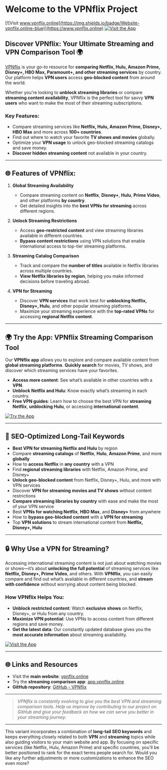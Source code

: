 # Welcome to the VPNflix Project

[![Visit www.vpnflix.online](https://img.shields.io/badge/Website-vpnflix.online-blue)](https://www.vpnflix.online)
[![Visit the App](https://img.shields.io/badge/Try%20the%20App-app.vpnflix.online-green)](https://app.vpnflix.online)

## Discover VPNflix: Your Ultimate Streaming and VPN Comparison Tool 🌍

[VPNflix](https://www.vpnflix.online) is your go-to resource for **comparing Netflix, Hulu, Amazon Prime, Disney+, HBO Max, Paramount+, and other streaming services** by country. Our platform helps **VPN users** access **geo-blocked content** from around the world. 

Whether you're looking to **unblock streaming libraries** or compare **streaming content availability**, VPNflix is the perfect tool for savvy **VPN users** who want to make the most of their streaming subscriptions.

### Key Features:
- Compare streaming services like **Netflix, Hulu, Amazon Prime, Disney+, HBO Max** and more across **100+ countries**.
- Find out where to watch your favorite **TV shows and movies** globally.
- Optimize your **VPN usage** to unlock geo-blocked streaming catalogs and save money.
- **Discover hidden streaming content** not available in your country.
  
---

## 🌐 Features of VPNflix:

1. **Global Streaming Availability**
    - Compare streaming content on **Netflix**, **Disney+**, **Hulu**, **Prime Video**, and other platforms **by country**.
    - Get detailed insights into the **best VPNs for streaming** across different regions.

2. **Unlock Streaming Restrictions**
    - Access **geo-restricted content** and view streaming libraries available in different countries.
    - **Bypass content restrictions** using VPN solutions that enable international access to top-tier streaming platforms.

3. **Streaming Catalog Comparison**
    - Track and compare the **number of titles** available in Netflix libraries across multiple countries.
    - **View Netflix libraries by region**, helping you make informed decisions before traveling abroad.

4. **VPN for Streaming**
    - Discover **VPN services** that work best for **unblocking Netflix, Disney+, Hulu**, and other popular streaming platforms.
    - Maximize your streaming experience with the **top-rated VPNs** for accessing **regional Netflix content**.

---

## 🌍 Try the App: VPNflix Streaming Comparison Tool

Our **VPNflix app** allows you to explore and compare available content from **global streaming platforms**. **Quickly search** for movies, TV shows, and discover which streaming services have your favorites.

- **Access more content**: See what’s available in other countries with a **VPN**.
- **Unblock Netflix and Hulu**: Know exactly what’s streaming in each country.
- **Free VPN guides**: Learn how to choose the best VPN for **streaming Netflix**, **unblocking Hulu**, or accessing **international content**.

[![Try the App](https://img.shields.io/badge/Try%20the%20App-app.vpnflix.online-green)](https://app.vpnflix.online)

---

## 🚀 SEO-Optimized Long-Tail Keywords

- **Best VPN for streaming Netflix and Hulu** by region
- Compare **streaming catalogs** of **Netflix**, **Hulu**, **Amazon Prime**, and more **globally**
- How to **access Netflix** in **any country** with a VPN
- Find **regional streaming libraries** with Netflix, Amazon Prime, and Disney+
- **Unlock geo-blocked content** from Netflix, Disney+, Hulu, and more with VPN services
- Discover **VPN for streaming movies and TV shows** without content restrictions
- **Compare streaming libraries by country** with ease and make the most of your VPN service
- Best **VPNs for watching Netflix**, **HBO Max**, and **Disney+** from anywhere
- How to **bypass geo-blocked content** with a **VPN for streaming**
- Top **VPN solutions** to stream international content from **Netflix, Disney+, Hulu**

---

## 🔒 Why Use a VPN for Streaming?

Accessing international streaming content is not just about watching movies or shows—it’s about **unlocking the full potential** of streaming services like **Netflix, Disney+, Prime Video**, and others. With **VPNflix**, you can easily compare and find out what’s available in different countries, and **stream with confidence** without worrying about content being blocked.

### How VPNflix Helps You:
- **Unblock restricted content**: Watch **exclusive shows** on Netflix, Disney+, or Hulu from any country.
- **Maximize VPN potential**: Use VPNs to access content from different regions and save money.
- **Get the latest data**: Our constantly updated database gives you the **most accurate information** about streaming availability.

[![Visit the App](https://img.shields.io/badge/Try%20the%20App-app.vpnflix.online-green)](https://app.vpnflix.online)

---

## 🌐 Links and Resources

- Visit the **main website**: [vpnflix.online](https://www.vpnflix.online)
- Try the **streaming comparison app**: [app.vpnflix.online](https://app.vpnflix.online)
- **GitHub repository**: [GitHub - VPNflix](https://github.com/erictavares32/vpnflix)

---

> *VPNflix is constantly evolving to give you the best VPN and streaming comparison tools. Help us improve by contributing to our project on GitHub and give your feedback on how we can serve you better in your streaming journey.*

---

This variant incorporates a combination of **long-tail SEO keywords** and keeps everything closely related to both **VPN** and **streaming** topics while also guiding visitors to your main website and app. By focusing on specific services (like Netflix, Hulu, Amazon Prime) and specific countries, you'll be better positioned to rank for the exact terms people search for. Would you like any further adjustments or more customizations to enhance the SEO even more?
